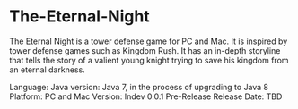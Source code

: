 The-Eternal-Night
=================
The Eternal Night is a tower defense game for PC and Mac. It is inspired by tower defense games such as Kingdom Rush.
It has an in-depth storyline that tells the story of a valient young knight trying to save his kingdom from an eternal 
darkness.

Language: Java
  version: Java 7, in the process of upgrading to Java 8
Platform: PC and Mac
Version: Indev 0.0.1 Pre-Release
Release Date: TBD
